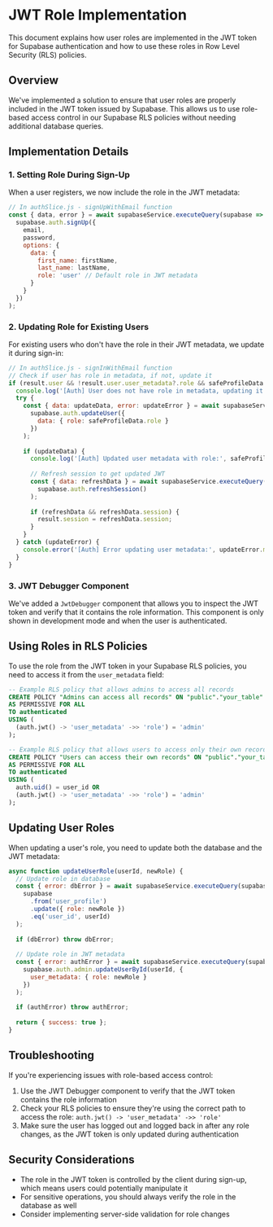 # JWT Role Implementation

This document explains how user roles are implemented in the JWT token for Supabase authentication and how to use these roles in Row Level Security (RLS) policies.

## Overview

We've implemented a solution to ensure that user roles are properly included in the JWT token issued by Supabase. This allows us to use role-based access control in our Supabase RLS policies without needing additional database queries.

## Implementation Details

### 1. Setting Role During Sign-Up

When a user registers, we now include the role in the JWT metadata:

```javascript
// In authSlice.js - signUpWithEmail function
const { data, error } = await supabaseService.executeQuery(supabase =>
  supabase.auth.signUp({
    email,
    password,
    options: {
      data: {
        first_name: firstName,
        last_name: lastName,
        role: 'user' // Default role in JWT metadata
      }
    }
  })
);
```

### 2. Updating Role for Existing Users

For existing users who don't have the role in their JWT metadata, we update it during sign-in:

```javascript
// In authSlice.js - signInWithEmail function
// Check if user has role in metadata, if not, update it
if (result.user && !result.user.user_metadata?.role && safeProfileData.role) {
  console.log('[Auth] User does not have role in metadata, updating it');
  try {
    const { data: updateData, error: updateError } = await supabaseService.executeQuery(supabase =>
      supabase.auth.updateUser({
        data: { role: safeProfileData.role }
      })
    );
    
    if (updateData) {
      console.log('[Auth] Updated user metadata with role:', safeProfileData.role);
      
      // Refresh session to get updated JWT
      const { data: refreshData } = await supabaseService.executeQuery(supabase =>
        supabase.auth.refreshSession()
      );
      
      if (refreshData && refreshData.session) {
        result.session = refreshData.session;
      }
    }
  } catch (updateError) {
    console.error('[Auth] Error updating user metadata:', updateError.message);
  }
}
```

### 3. JWT Debugger Component

We've added a `JwtDebugger` component that allows you to inspect the JWT token and verify that it contains the role information. This component is only shown in development mode and when the user is authenticated.

## Using Roles in RLS Policies

To use the role from the JWT token in your Supabase RLS policies, you need to access it from the `user_metadata` field:

```sql
-- Example RLS policy that allows admins to access all records
CREATE POLICY "Admins can access all records" ON "public"."your_table"
AS PERMISSIVE FOR ALL
TO authenticated
USING (
  (auth.jwt() -> 'user_metadata' ->> 'role') = 'admin'
);

-- Example RLS policy that allows users to access only their own records
CREATE POLICY "Users can access their own records" ON "public"."your_table"
AS PERMISSIVE FOR ALL
TO authenticated
USING (
  auth.uid() = user_id OR
  (auth.jwt() -> 'user_metadata' ->> 'role') = 'admin'
);
```

## Updating User Roles

When updating a user's role, you need to update both the database and the JWT metadata:

```javascript
async function updateUserRole(userId, newRole) {
  // Update role in database
  const { error: dbError } = await supabaseService.executeQuery(supabase =>
    supabase
      .from('user_profile')
      .update({ role: newRole })
      .eq('user_id', userId)
  );
  
  if (dbError) throw dbError;
  
  // Update role in JWT metadata
  const { error: authError } = await supabaseService.executeQuery(supabase =>
    supabase.auth.admin.updateUserById(userId, {
      user_metadata: { role: newRole }
    })
  );
  
  if (authError) throw authError;
  
  return { success: true };
}
```

## Troubleshooting

If you're experiencing issues with role-based access control:

1. Use the JWT Debugger component to verify that the JWT token contains the role information
2. Check your RLS policies to ensure they're using the correct path to access the role: `auth.jwt() -> 'user_metadata' ->> 'role'`
3. Make sure the user has logged out and logged back in after any role changes, as the JWT token is only updated during authentication

## Security Considerations

- The role in the JWT token is controlled by the client during sign-up, which means users could potentially manipulate it
- For sensitive operations, you should always verify the role in the database as well
- Consider implementing server-side validation for role changes
